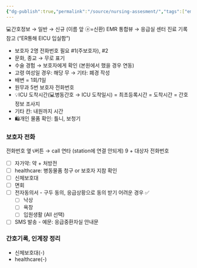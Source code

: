 ```yaml
---
{"dg-publish":true,"permalink":"/source/nursing-assesment/","tags":["emr","source"],"created":"2025-08-08T10:10:23.998+09:00","updated":"2025-08-19T10:47:28.847+09:00"}
---
```


💻간호정보 → 일반 → 신규 (이름 앞 ⓐ=신환)
EMR 통합뷰 → 응급실 센터 진료 기록 참고 (“ER통해 EICU 입실함”)
- 보호자 2명 전화번호 필요 #1(주보호자), #2
- 문화, 종교 → 무로 표기
- 수술 경험 → 보호자에게 확인 (본원에서 했을 경우 연동)
- 고령 여성일 경우: 해당 무 → 기타: 폐경 작성
- 배변 = 1회/1일
- 원무과 5번 보호자 전화번호
- 💡ICU 도착시간(💻병동간호 → ICU 도착일시) = 최초등록시간 = 도착시간 = 간호정보 조사지
- 기타 칸: 내원까지 시간
- 🛍️개인 물품 확인: 틀니, 보청기

### 보호자 전화
전화번호 옆 📞버튼 → call 연타 (station에 연결 안되게)
9 + 대상자 전화번호
- [ ] 자가약: 약 + 처방전
- [ ] healthcare: 병동물품 청구 or 보호자 지참 확인 
- [ ] 신체보호대
- [ ] 면회
- [ ] 전자동의서 - 구두 동의, 응급상황으로 동의 받기 어려운 경우 ✅
	- [ ] 낙상
	- [ ] 욕창
	- [ ] 입원생활 (All 선택) 
- [ ] SMS 발송 - 예문: 응급중환자실 안내문

### 간호기록, 인계장 정리
- 신체보호대(-)
- healthcare(-)

